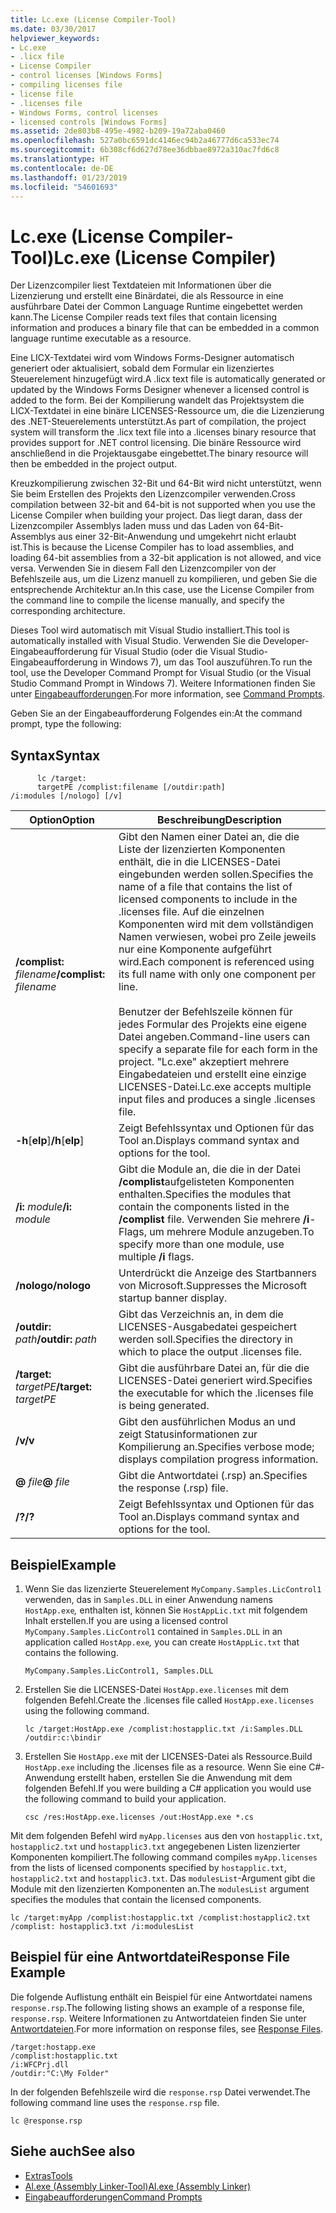 ```yaml
---
title: Lc.exe (License Compiler-Tool)
ms.date: 03/30/2017
helpviewer_keywords:
- Lc.exe
- .licx file
- License Compiler
- control licenses [Windows Forms]
- compiling licenses file
- license file
- .licenses file
- Windows Forms, control licenses
- licensed controls [Windows Forms]
ms.assetid: 2de803b8-495e-4982-b209-19a72aba0460
ms.openlocfilehash: 527a0bc6591dc4146ec94b2a46777d6ca533ec74
ms.sourcegitcommit: 6b308cf6d627d78ee36dbbae8972a310ac7fd6c8
ms.translationtype: HT
ms.contentlocale: de-DE
ms.lasthandoff: 01/23/2019
ms.locfileid: "54601693"
---
```

# <a name="lcexe-license-compiler"></a><span data-ttu-id="66150-102">Lc.exe (License Compiler-Tool)</span><span class="sxs-lookup"><span data-stu-id="66150-102">Lc.exe (License Compiler)</span></span>
<span data-ttu-id="66150-103">Der Lizenzcompiler liest Textdateien mit Informationen über die Lizenzierung und erstellt eine Binärdatei, die als Ressource in eine ausführbare Datei der Common Language Runtime eingebettet werden kann.</span><span class="sxs-lookup"><span data-stu-id="66150-103">The License Compiler reads text files that contain licensing information and produces a binary file that can be embedded in a common language runtime executable as a resource.</span></span>  
  
 <span data-ttu-id="66150-104">Eine LICX-Textdatei wird vom Windows Forms-Designer automatisch generiert oder aktualisiert, sobald dem Formular ein lizenziertes Steuerelement hinzugefügt wird.</span><span class="sxs-lookup"><span data-stu-id="66150-104">A .licx text file is automatically generated or updated by the Windows Forms Designer whenever a licensed control is added to the form.</span></span> <span data-ttu-id="66150-105">Bei der Kompilierung wandelt das Projektsystem die LICX-Textdatei in eine binäre LICENSES-Ressource um, die die Lizenzierung des .NET-Steuerelements unterstützt.</span><span class="sxs-lookup"><span data-stu-id="66150-105">As part of compilation, the project system will transform the .licx text file into a .licenses binary resource that provides support for .NET control licensing.</span></span> <span data-ttu-id="66150-106">Die binäre Ressource wird anschließend in die Projektausgabe eingebettet.</span><span class="sxs-lookup"><span data-stu-id="66150-106">The binary resource will then be embedded in the project output.</span></span>  
  
 <span data-ttu-id="66150-107">Kreuzkompilierung zwischen 32-Bit und 64-Bit wird nicht unterstützt, wenn Sie beim Erstellen des Projekts den Lizenzcompiler verwenden.</span><span class="sxs-lookup"><span data-stu-id="66150-107">Cross compilation between 32-bit and 64-bit is not supported when you use the License Compiler when building your project.</span></span> <span data-ttu-id="66150-108">Das liegt daran, dass der Lizenzcompiler Assemblys laden muss und das Laden von 64-Bit-Assemblys aus einer 32-Bit-Anwendung und umgekehrt nicht erlaubt ist.</span><span class="sxs-lookup"><span data-stu-id="66150-108">This is because the License Compiler has to load assemblies, and loading 64-bit assemblies from a 32-bit application is not allowed, and vice versa.</span></span> <span data-ttu-id="66150-109">Verwenden Sie in diesem Fall den Lizenzcompiler von der Befehlszeile aus, um die Lizenz manuell zu kompilieren, und geben Sie die entsprechende Architektur an.</span><span class="sxs-lookup"><span data-stu-id="66150-109">In this case, use the License Compiler from the command line to compile the license manually, and specify the corresponding architecture.</span></span>  
  
 <span data-ttu-id="66150-110">Dieses Tool wird automatisch mit Visual Studio installiert.</span><span class="sxs-lookup"><span data-stu-id="66150-110">This tool is automatically installed with Visual Studio.</span></span> <span data-ttu-id="66150-111">Verwenden Sie die Developer-Eingabeaufforderung für Visual Studio (oder die Visual Studio-Eingabeaufforderung in Windows 7), um das Tool auszuführen.</span><span class="sxs-lookup"><span data-stu-id="66150-111">To run the tool, use the Developer Command Prompt for Visual Studio (or the Visual Studio Command Prompt in Windows 7).</span></span> <span data-ttu-id="66150-112">Weitere Informationen finden Sie unter [Eingabeaufforderungen](../../../docs/framework/tools/developer-command-prompt-for-vs.md).</span><span class="sxs-lookup"><span data-stu-id="66150-112">For more information, see [Command Prompts](../../../docs/framework/tools/developer-command-prompt-for-vs.md).</span></span>  
  
 <span data-ttu-id="66150-113">Geben Sie an der Eingabeaufforderung Folgendes ein:</span><span class="sxs-lookup"><span data-stu-id="66150-113">At the command prompt, type the following:</span></span>  
  
## <a name="syntax"></a><span data-ttu-id="66150-114">Syntax</span><span class="sxs-lookup"><span data-stu-id="66150-114">Syntax</span></span>  
  
```  
      lc /target:  
      targetPE /complist:filename [/outdir:path]  
/i:modules [/nologo] [/v]  
```  
  
|<span data-ttu-id="66150-115">Option</span><span class="sxs-lookup"><span data-stu-id="66150-115">Option</span></span>|<span data-ttu-id="66150-116">Beschreibung</span><span class="sxs-lookup"><span data-stu-id="66150-116">Description</span></span>|  
|------------|-----------------|  
|<span data-ttu-id="66150-117">**/complist:** *filename*</span><span class="sxs-lookup"><span data-stu-id="66150-117">**/complist:** *filename*</span></span>|<span data-ttu-id="66150-118">Gibt den Namen einer Datei an, die die Liste der lizenzierten Komponenten enthält, die in die LICENSES-Datei eingebunden werden sollen.</span><span class="sxs-lookup"><span data-stu-id="66150-118">Specifies the name of a file that contains the list of licensed components to include in the .licenses file.</span></span> <span data-ttu-id="66150-119">Auf die einzelnen Komponenten wird mit dem vollständigen Namen verwiesen, wobei pro Zeile jeweils nur eine Komponente aufgeführt wird.</span><span class="sxs-lookup"><span data-stu-id="66150-119">Each component is referenced using its full name with only one component per line.</span></span><br /><br /> <span data-ttu-id="66150-120">Benutzer der Befehlszeile können für jedes Formular des Projekts eine eigene Datei angeben.</span><span class="sxs-lookup"><span data-stu-id="66150-120">Command-line users can specify a separate file for each form in the project.</span></span> <span data-ttu-id="66150-121">"Lc.exe" akzeptiert mehrere Eingabedateien und erstellt eine einzige LICENSES-Datei.</span><span class="sxs-lookup"><span data-stu-id="66150-121">Lc.exe accepts multiple input files and produces a single .licenses file.</span></span>|  
|<span data-ttu-id="66150-122">**-h**[**elp**]</span><span class="sxs-lookup"><span data-stu-id="66150-122">**/h**[**elp**]</span></span>|<span data-ttu-id="66150-123">Zeigt Befehlssyntax und Optionen für das Tool an.</span><span class="sxs-lookup"><span data-stu-id="66150-123">Displays command syntax and options for the tool.</span></span>|  
|<span data-ttu-id="66150-124">**/i:** *module*</span><span class="sxs-lookup"><span data-stu-id="66150-124">**/i:** *module*</span></span>|<span data-ttu-id="66150-125">Gibt die Module an, die die in der Datei **/complist**aufgelisteten Komponenten enthalten.</span><span class="sxs-lookup"><span data-stu-id="66150-125">Specifies the modules that contain the components listed in the **/complist** file.</span></span> <span data-ttu-id="66150-126">Verwenden Sie mehrere **/i**-Flags, um mehrere Module anzugeben.</span><span class="sxs-lookup"><span data-stu-id="66150-126">To specify more than one module, use multiple **/i** flags.</span></span>|  
|<span data-ttu-id="66150-127">**/nologo**</span><span class="sxs-lookup"><span data-stu-id="66150-127">**/nologo**</span></span>|<span data-ttu-id="66150-128">Unterdrückt die Anzeige des Startbanners von Microsoft.</span><span class="sxs-lookup"><span data-stu-id="66150-128">Suppresses the Microsoft startup banner display.</span></span>|  
|<span data-ttu-id="66150-129">**/outdir:** *path*</span><span class="sxs-lookup"><span data-stu-id="66150-129">**/outdir:** *path*</span></span>|<span data-ttu-id="66150-130">Gibt das Verzeichnis an, in dem die LICENSES-Ausgabedatei gespeichert werden soll.</span><span class="sxs-lookup"><span data-stu-id="66150-130">Specifies the directory in which to place the output .licenses file.</span></span>|  
|<span data-ttu-id="66150-131">**/target:** *targetPE*</span><span class="sxs-lookup"><span data-stu-id="66150-131">**/target:** *targetPE*</span></span>|<span data-ttu-id="66150-132">Gibt die ausführbare Datei an, für die die LICENSES-Datei generiert wird.</span><span class="sxs-lookup"><span data-stu-id="66150-132">Specifies the executable for which the .licenses file is being generated.</span></span>|  
|<span data-ttu-id="66150-133">**/v**</span><span class="sxs-lookup"><span data-stu-id="66150-133">**/v**</span></span>|<span data-ttu-id="66150-134">Gibt den ausführlichen Modus an und zeigt Statusinformationen zur Kompilierung an.</span><span class="sxs-lookup"><span data-stu-id="66150-134">Specifies verbose mode; displays compilation progress information.</span></span>|  
|<span data-ttu-id="66150-135">**@** *file*</span><span class="sxs-lookup"><span data-stu-id="66150-135">**@** *file*</span></span>|<span data-ttu-id="66150-136">Gibt die Antwortdatei (.rsp) an.</span><span class="sxs-lookup"><span data-stu-id="66150-136">Specifies the response (.rsp) file.</span></span>|  
|<span data-ttu-id="66150-137">**/?**</span><span class="sxs-lookup"><span data-stu-id="66150-137">**/?**</span></span>|<span data-ttu-id="66150-138">Zeigt Befehlssyntax und Optionen für das Tool an.</span><span class="sxs-lookup"><span data-stu-id="66150-138">Displays command syntax and options for the tool.</span></span>|  
  
## <a name="example"></a><span data-ttu-id="66150-139">Beispiel</span><span class="sxs-lookup"><span data-stu-id="66150-139">Example</span></span>  
  
1.  <span data-ttu-id="66150-140">Wenn Sie das lizenzierte Steuerelement `MyCompany.Samples.LicControl1` verwenden, das in `Samples.DLL` in einer Anwendung namens `HostApp.exe`*,* enthalten ist, können Sie `HostAppLic.txt` mit folgendem Inhalt erstellen.</span><span class="sxs-lookup"><span data-stu-id="66150-140">If you are using a licensed control `MyCompany.Samples.LicControl1` contained in `Samples.DLL` in an application called `HostApp.exe`*,* you can create `HostAppLic.txt` that contains the following.</span></span>  
  
    ```  
    MyCompany.Samples.LicControl1, Samples.DLL  
    ```  
  
2.  <span data-ttu-id="66150-141">Erstellen Sie die LICENSES-Datei `HostApp.exe.licenses` mit dem folgenden Befehl.</span><span class="sxs-lookup"><span data-stu-id="66150-141">Create the .licenses file called `HostApp.exe.licenses` using the following command.</span></span>  
  
    ```  
    lc /target:HostApp.exe /complist:hostapplic.txt /i:Samples.DLL /outdir:c:\bindir  
    ```  
  
3.  <span data-ttu-id="66150-142">Erstellen Sie `HostApp.exe` mit der LICENSES-Datei als Ressource.</span><span class="sxs-lookup"><span data-stu-id="66150-142">Build `HostApp.exe` including the .licenses file as a resource.</span></span> <span data-ttu-id="66150-143">Wenn Sie eine C#-Anwendung erstellt haben, erstellen Sie die Anwendung mit dem folgenden Befehl.</span><span class="sxs-lookup"><span data-stu-id="66150-143">If you were building a C# application you would use the following command to build your application.</span></span>  
  
    ```  
    csc /res:HostApp.exe.licenses /out:HostApp.exe *.cs  
    ```  
  
 <span data-ttu-id="66150-144">Mit dem folgenden Befehl wird `myApp.licenses` aus den von `hostapplic.txt`, `hostapplic2.txt` und `hostapplic3.txt` angegebenen Listen lizenzierter Komponenten kompiliert.</span><span class="sxs-lookup"><span data-stu-id="66150-144">The following command compiles `myApp.licenses` from the lists of licensed components specified by `hostapplic.txt`, `hostapplic2.txt` and `hostapplic3.txt`.</span></span> <span data-ttu-id="66150-145">Das `modulesList`-Argument gibt die Module mit den lizenzierten Komponenten an.</span><span class="sxs-lookup"><span data-stu-id="66150-145">The `modulesList` argument specifies the modules that contain the licensed components.</span></span>  
  
```  
lc /target:myApp /complist:hostapplic.txt /complist:hostapplic2.txt /complist: hostapplic3.txt /i:modulesList  
```  
  
## <a name="response-file-example"></a><span data-ttu-id="66150-146">Beispiel für eine Antwortdatei</span><span class="sxs-lookup"><span data-stu-id="66150-146">Response File Example</span></span>  
 <span data-ttu-id="66150-147">Die folgende Auflistung enthält ein Beispiel für eine Antwortdatei namens `response.rsp`.</span><span class="sxs-lookup"><span data-stu-id="66150-147">The following listing shows an example of a response file, `response.rsp`.</span></span> <span data-ttu-id="66150-148">Weitere Informationen zu Antwortdateien finden Sie unter [Antwortdateien](/visualstudio/msbuild/msbuild-response-files).</span><span class="sxs-lookup"><span data-stu-id="66150-148">For more information on response files, see [Response Files](/visualstudio/msbuild/msbuild-response-files).</span></span>  
  
```  
/target:hostapp.exe  
/complist:hostapplic.txt   
/i:WFCPrj.dll   
/outdir:"C:\My Folder"  
```  
  
 <span data-ttu-id="66150-149">In der folgenden Befehlszeile wird die `response.rsp` Datei verwendet.</span><span class="sxs-lookup"><span data-stu-id="66150-149">The following command line uses the `response.rsp` file.</span></span>  
  
```  
lc @response.rsp  
```  
  
## <a name="see-also"></a><span data-ttu-id="66150-150">Siehe auch</span><span class="sxs-lookup"><span data-stu-id="66150-150">See also</span></span>
- [<span data-ttu-id="66150-151">Extras</span><span class="sxs-lookup"><span data-stu-id="66150-151">Tools</span></span>](../../../docs/framework/tools/index.md)
- [<span data-ttu-id="66150-152">Al.exe (Assembly Linker-Tool)</span><span class="sxs-lookup"><span data-stu-id="66150-152">Al.exe (Assembly Linker)</span></span>](../../../docs/framework/tools/al-exe-assembly-linker.md)
- [<span data-ttu-id="66150-153">Eingabeaufforderungen</span><span class="sxs-lookup"><span data-stu-id="66150-153">Command Prompts</span></span>](../../../docs/framework/tools/developer-command-prompt-for-vs.md)
